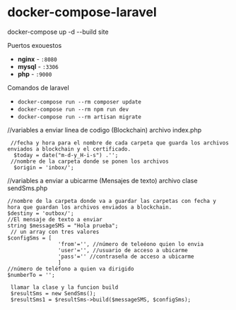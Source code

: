 # docker-compose-laravel

docker-compose up -d --build site

Puertos exouestos

- **nginx** - `:8080`
- **mysql** - `:3306`
- **php** - `:9000`

Comandos de laravel

- `docker-compose run --rm composer update`
- `docker-compose run --rm npm run dev`
- `docker-compose run --rm artisan migrate` 


//variables a enviar linea de codigo (Blockchain) archivo index.php
      
     //fecha y hora para el nombre de cada carpeta que guarda los archivos enviados a blockchain y el certificado.
      $today = date("m-d-y_H-i-s") .'';
     //nombre de la carpeta donde se ponen los archivos
      $origin = 'inbox/';
    
    
 //variables a enviar a ubicarme (Mensajes de texto) archivo clase sendSms.php

    //nombre de la carpeta donde va a guardar las carpetas con fecha y hora que guardan los archivos enviados a blockchain.
    $destiny = 'outbox/';
    //El mensaje de texto a enviar
    string $messageSMS = "Hola prueba";
     // un array con tres valores 
    $configSms = [   
                    'from'='', //número de teleéono quien lo envia
                    'user'='', //usuario de acceso a ubicarme
                    'pass'='' //contraseña de acceso a ubicarme
                    ]
    //número de teléfono a quien va dirigido    
    $numberTo = '';
    
     llamar la clase y la funcion build
     $resultSms = new SendSms();
     $resultSms1 = $resultSms->build($messageSMS, $configSms);
